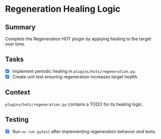 # Regeneration Healing Logic

## Summary
Complete the Regeneration HOT plugin by applying healing to the target over time.

## Tasks
- [x] Implement periodic healing in `plugins/hots/regeneration.py`.
- [x] Create unit test ensuring regeneration increases target health.

## Context
`plugins/hots/regeneration.py` contains a TODO for its healing logic.

## Testing
- [x] Run `uv run pytest` after implementing regeneration behavior and tests.
